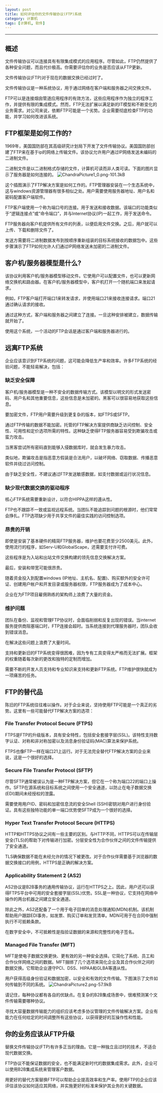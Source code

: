 ```yaml
---
layout: post
title: 如何评估你的文件传输协议(FTP)系统
category: 计算机
tags: [计算机, 软件]
---
```



----------
## 概述
文件传输协议可以连接具有有限集成模式的应用程序。尽管如此，FTP仍然提供了各种安全问题，而且代价极高。你需要评估你的业务是否应该从FTP更新。

文件传输协议(FTP)对于现在的数据交换已经过时了。

文件传输协议是一种系统协议，用于通过网络在客户端和服务器之间交换文件。

FTP可以是连接烟囱管道应用程序的有效方法，这些应用程序作为独立的程序工作，并提供有限的集成模式。然而，FTP无法扩展以满足新的IT模型和不断变化的业务需求。对公司来说，依赖FTP可能是一个劣势。企业需要彻底检查FTP的功能，并学习如何改进该系统。

## FTP框架是如何工作的?

1969年，美国国防部在其高级研究计划局下开发了文件传输协议。美国国防部创建了FTP来在基于ip的网络上传输文件。该协议允许用户通过IP网络发送未编码的二进制文件。

二进制文件是以二进制格式存储的文件，计算机可读而非人类可读。下面的图片显示了服务器是如何连接的。
![ChandraPicture1_0.png-101.3kB][1]

这个插图演示了FTP解决方案是如何工作的。FTP管理器安装在一个生态系统中，这与windows资源管理器有很多相似之处。用户需要使用服务器地址、用户名和密码配置客户端软件。

FTP客户端使用一个称为端口号的连接。用于发送和接收数据。该端口的功能类似于“逻辑连接点”或“命令端口”，并与Internet协议(IP)一起工作，用于发送命令。

FTP服务器向客户机提供所有文件的列表，以便启用文件交换。之后，用户就可以上传、下载和删除文件了。

发送方需要将二进制数据发布到按顺序重新组装的目标系统接收的数据包中。这些步骤演示了FTP如何允许人们通过IP网络发送未加密的二进制文件。

## 客户机/服务器模型是什么?

该协议利用客户机/服务器模型移动文件。它使用户可以配置文件，也可以更新网络交换机和路由器。在客户机/服务器模型中，客户机打开一个随机端口来发起请求。

例如，FTP客户端打开端口1来转发请求，并使用端口21来接收连接请求。端口21通过确认请求的接收。

通过这种方式，客户端和服务器之间建立了连接。一旦这种安排被建立，数据传输就开始了。

使用这个系统，一个活动的FTP会话是通过客户端和服务器进行的。

## 远离FTP系统

企业应该意识到FTP系统的问题，这可能会降低生产率和效率。许多FTP系统的经验问题，不能轻易解决，包括：

### 缺乏安全保障

客户机/服务器模型是一种不安全的数据传输方式。该模型以明文的形式发送密码、用户名和其他重要信息，这些信息是未加密的。黑客可以很容易地获取这些信息。

要加密文件，FTP用户需要升级到更复杂的版本，如FTPS或SFTP。

通过FTP传输的数据不能加密。托管的FTP解决方案提供商缺乏访问控制、安全性、可用性和定价选项所需的特性。这种缺乏使得FTP服务器容易受到欺骗攻击或蛮力攻击。

当黑客尝试所有密码直到能够入侵数据库时，就会发生暴力攻击。

类似地，欺骗攻击是指恶意方假装是合法用户，以破坏网络、窃取数据、传播恶意软件并绕过访问控制。

由于缺乏安全性，不建议通过FTP发送敏感数据，如支付数据或运行状况信息。

### 缺少现代数据交换的驱动程序

核心FTP系统需要重新设计，以符合HIPPA这样的遵从性。

FTP也不跟踪不一致或监视远程系统。当团队不能追踪到问题的根源时，他们常常会挣扎。FTP选项缺少用于共享文件的最佳实践的访问控制选项。

### 昂贵的开销

即使是安装了基本硬件的精简FTP服务器，维护也要花费至少2500美元。此外，使用流行的程序，如Serv-U和GlobalScape，还需要支付许可费。

这些程序是为入站和出站文件交换构建的领先信息交换解决方案。

最后，安装和带宽可能很昂贵。

随着资金投入到配置windows (IP地址、主机名、配置)、购买额外的安全许可证、创建用户帐户和开发目录或服务器权限，FTP服务器成为了成本中心。

企业在为FTP项目雇佣熟练的架构师上浪费了大量的资金。

### 维护问题

团队在备份、监视和管理FTP协议时，会面临削弱和反复出现的错误。当internet服务提供商阻塞端口时，FTP连接会超时。当系统连接到代理服务器时，团队会收到错误消息。

在解决这些问题上浪费了大量时间。

支持和更新旧的FTP系统变得很困难，因为专有工具变得太严格而无法扩展。框架的权重随着每次新的更改和独特的定制而增加。

需要不断的开发人员支持和专业知识来支持和更新FTP系统。FTP维护很快就成为一项痛苦的任务。

## FTP的替代品

陈旧的FTP系统往往难以操作。对于企业来说，坚持使用FTP可能是一个真正的劣势。这里有一些可能替代FTP解决方案的选项：

### File Transfer Protocol Secure (FTPS)

FTPS是FTP的升级版本，具有安全特性，包括安全套接字层(SSL)。该特性支持数字认证、对称和非对称加密以及消息身份验证码(MAC)算法来保护系统。

FTPS也像FTP一样在端口21上运行。对于无法完全替代FTP解决方案的企业来说，这是一个很好的选择。

### Secure File Transfer Protocol (SFTP)

尽管SFTP通常被误认为是一种FTP解决方案，但它在一个称为端口22的端口上操作。SFTP在源系统和目标系统之间使用一个安全通道，以防止在电子数据交换(EDI)期间未经授权的泄露。

需要使用用户ID、密码和加密信息流的安全Shell (SSH)密钥对用户进行身份验证。具有这些独特功能的单一端口优势使SFTP成为一个很好的选择。

### Hyper Text Transfer Protocol Secure (HTTPS)

HTTP和HTTPS协议之间有一些主要的区别。与HTTP不同，HTTPS可以在传输层安全(TLS)的帮助下对传输进行加密。分层安全性为合作伙伴之间的文件传输提供了安全通道。

TLS确保数据不能在未经允许的情况下被更改。对于合作伙伴需要基于浏览器的数据交换接口的用例，HTTPS是正确的解决方案。

### Applicability Statement 2 (AS2)

AS2协议是B2B事务的通用传输协议，运行在HTTPS之上。因此，用户还可以获得FTPS平台中可用的安全套接字层(SSL)优势。SSL是一种协议，它支持在网络中操作的两台机器之间建立安全通道。

除此之外，AS2还配备了一个用于电子回单的消息处理通知(MDN)机制。该机制帮助用户跟踪EDI事务，如发票、购买订单和发货清单。MDN可用于在合同中强制执行不可抵赖条款。

在数字安全中，不可抵赖性是指验证数据的来源和完整性的电子签名。

### Managed File Transfer (MFT)

MFT是使电子数据交换更快、更有效的另一种安全选择。它简化了系统、员工和合作伙伴网络之间的数据。MFT捆绑了几个选项来简化企业及其合作伙伴之间的数据交换。它帮助企业遵守PCI、DSS、HIPAA和GLBA等遵从性。

用户获得高级身份验证和数据加密，以安全和有效的文件传输。下图演示了文件如何传输到不同的系统。
![ChandraPicture2.png-57.9kB][2]

请记住，每种协议都有各自的优缺点。在复杂的B2B集成场景中，很难预测某个文件传输需要哪种协议。

寻找大容量数据传输能力的组织应该考虑多协议管理的文件传输解决方案。企业有能力在任何给定的时间调整所有这些协议，以获得更好的互操作性和性能。

## 你的业务应该从FTP升级

替换文件传输协议(FTP)有许多正当的理由。它是一种独立且过时的技术，不适合现代数据交换。

FTP协议不能保证数据的安全，也不能满足新时代的数据集成需求。此外，企业可以使用B2B集成系统来管理客户数据。

用更好的替代方案替换FTP可以帮助企业提高效率和生产率。使用FTP的企业应该评估该协议如何适应其网络，并实施更好的标准来保护其业务的关键数据。


  [1]: http://static.zybuluo.com/gamedebug/0bx8eqw661hcgt8exkzwdh9i/ChandraPicture1_0.png
  [2]: http://static.zybuluo.com/gamedebug/shxagjuv481glp2xeuejehr4/ChandraPicture2.png